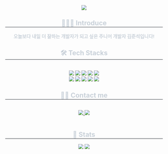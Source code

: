 <div align= "center">
    <img src="https://capsule-render.vercel.app/api?type=waving&color=0:001670,100:6166ff&height=240&text=Welcome%20to%20Junseok's%20GitHub.&animation=&fontColor=ffffff&fontSize=50" />
    </div>
    <div align= "center"> 
    <h2 style="border-bottom: 1px solid #21262d; color: #c9d1d9;"> 💁🏻‍♂️ Introduce  </h2>  
    <div style="font-weight: 700; font-size: 15px; text-align: center; color: #c9d1d9;"> 오늘보다 내일 더 잘하는 개발자가 되고 싶은 주니어 개발자 김준석입니다! </div> 
    </div>
    <div align= "center">
    <h2 style="border-bottom: 1px solid #21262d; color: #c9d1d9;"> 🛠️ Tech Stacks </h2> <br> 
    <div style="margin: 0 auto; text-align: center;" align= "center"> <img src="https://img.shields.io/badge/Spring-6DB33F?style=for-the-badge&logo=Spring&logoColor=white">
          <img src="https://img.shields.io/badge/Spring Boot-6DB33F?style=for-the-badge&logo=Spring Boot&logoColor=white">
          <img src="https://img.shields.io/badge/Java-007396?style=for-the-badge&logo=Java&logoColor=white">
          <img src="https://img.shields.io/badge/MySQL-4479A1?style=for-the-badge&logo=MySQL&logoColor=white">
          <img src="https://img.shields.io/badge/Oracle-F80000?style=for-the-badge&logo=Oracle&logoColor=white">
          <br/><img src="https://img.shields.io/badge/Github-181717?style=for-the-badge&logo=Github&logoColor=white">
          <img src="https://img.shields.io/badge/Git-F05032?style=for-the-badge&logo=Git&logoColor=white">
          <img src="https://img.shields.io/badge/Bootstrap-7952B3?style=for-the-badge&logo=Bootstrap&logoColor=white">
          <img src="https://img.shields.io/badge/HTML5-E34F26?style=for-the-badge&logo=HTML5&logoColor=white">
          <img src="https://img.shields.io/badge/Javascript-F7DF1E?style=for-the-badge&logo=Javascript&logoColor=white">
          <br/></div>
    </div>
    <div align= "center">
    <h2 style="border-bottom: 1px solid #21262d; color: #c9d1d9;"> 🧑‍💻 Contact me </h2> <br> 
    <div align= "center"> <a href=https://jskim-dev.tistory.com/> <img src="https://img.shields.io/badge/Tistory-000000?style=for-the-badge&logo=Tistory&logoColor=white&link=https://jskim-dev.tistory.com/"> </a>
         <a href=https://reliable-galaxy-0fb.notion.site/7e1f2afe15c24525979d9be6291f1711?pvs=4> <img src="https://img.shields.io/badge/Notion-000000?style=for-the-badge&logo=Notion&logoColor=white&link=https://www.notion.so/7e1f2afe15c24525979d9be6291f1711"> </a>
    </div>  
        <br> 
    <div align= "center"></div> 
    </div>
    <div align= "center"> 
    <h2 style="border-bottom: 1px solid #21262d; color: #c9d1d9;"> 🏅 Stats </h2> <div align= "center"> 
        <img src="https://github-readme-stats.vercel.app/api?username=juseog0373&show_icons=true&theme=radical"/> 
        <img src="https://github-readme-stats.vercel.app/api/top-langs/?username=juseog0373&layout=compact&theme=onedark"/> 
    </div> 
    </div>
    
